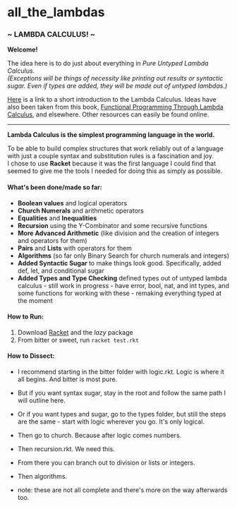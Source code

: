 # all_the_lambdas
### ~ LAMBDA CALCULUS! ~

**Welcome!**

The idea here is to do just about everything in *Pure Untyped Lambda Calculus*.  
*(Exceptions will be things of necessity like printing out results or syntactic sugar. 
Even if types are added, they will be made out of untyped lambdas.)*

[Here](https://personal.utdallas.edu/~gupta/courses/apl/lambda.pdf) is a link to a short introduction to the Lambda Calculus.
Ideas have also been taken from this book, [Functional Programming Through Lambda Calculus](https://www.macs.hw.ac.uk/~greg/books/gjm.lambook88.pdf), and elsewhere. Other resources can easily be found online.

-------------------------------------------------------------------------

**Lambda Calculus is the simplest programming language in the world.**


To be able to build complex structures that work reliably out of a language with just a couple syntax and substitution rules is a fascination and joy.  
I chose to use **Racket** because it was the first language I could find that seemed to give me the tools I needed for doing this as simply as possible.

#### What's been done/made so far:
- **Boolean values** and logical operators
- **Church Numerals** and arithmetic operators
- **Equalities** and **Inequalities**
- **Recursion** using the Y-Combinator and some recursive functions
- **More Advanced Arithmetic** (like division and the creation of integers and operators for them)
- **Pairs** and **Lists** with operators for them
- **Algorithms** (so far only Binary Search for church numerals and integers)
- **Added Syntactic Sugar** to make things look good. Specifically, added def, let, and conditional sugar
- **Added Types and Type Checking** defined types out of untyped lambda calculus - still work in progress - have error, bool, nat, and int types, and some functions for working with these - remaking everything typed at the moment

#### How to Run:
1. Download [Racket](https://racket-lang.org/) and the *lazy* package
2. From bitter or sweet, run `racket test.rkt`


#### How to Dissect:
- I recommend starting in the bitter folder with logic.rkt. Logic is where it all begins. And bitter is most pure.
- But if you want syntax sugar, stay in the root and follow the same path I will outline here.
- Or if you want types and sugar, go to the types folder, but still the steps are the same -  start with logic wherever you go. It's only logical.
- Then go to church. Because after logic comes numbers. 
- Then recursion.rkt. We need this. 
- From there you can branch out to division or lists or integers.
- Then algorithms.

- note: these are not all complete and there's more on the way afterwards too. 